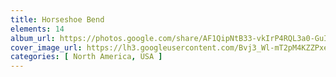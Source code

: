 ```yaml
---
title: Horseshoe Bend
elements: 14
album_url: https://photos.google.com/share/AF1QipNtB33-vkIrP4RQL3a0-GuIWWkUGZ1EgEdggHzm-eAsKSh8PVc4_uIXUwGg0CN4jg?key=dHNYUGFGdkdfY2YwaGpkRG1vSlB4U09NcE5VbGtB
cover_image_url: https://lh3.googleusercontent.com/Bvj3_Wl-mT2pM4KZZPxeQZeqAqTsJvW-EMNHNCKExZDeZn8_1lpx6ydPnC3vtu_IR70cKSakPvdnaWMMsjMk1auOQCWmTLYg_sUARBUXxYdfZnLqu6VwgFRguUqPp81PyRUYCL5Pi9AOY7fZjhIkUXqnUYhodsx6DwErH8kd2VsGdY4ZY0gkU4xzywMcCblcGN03WWlHds3yITCrxtH2KC6zLZiLaY8eNPocERvht6JimmEAoY1O_k2wa8DQUk3YBiMcnf8LFKj_BPuSVWkyN-Apy_T___vpsm46q82miHGcEX3BcN3u0AL9pZtm72ff3EIvduAQ5Vp7QPXAWnl2crYJpNZIb4ze4PQotG_Ldq4MJGiDA-c5q1QQYg62miK7kYcuXIxB_upNMGU7AWGj4RQRCKxgVq1DK5byZLWUCcX7Wxq-J3-474Psmv8ExMMDs3vK0pj2JQtVj3AH9sS_adQg1n6nnVh2JXYZCYWgXgaav0xoPeDBzQNJ4DtIJIugJqnjV-hbTyxsA7mcE-X_Zt1yTJ3dcTxX_RIkPn88VZNGXs-cTA2O99xvp08-R67spEybExbcYsrtp1ESIDR6PoW15M0YAQUI9PLkGPXRYbsIHPPiqOcG3OXDY94ivW6yEL6m_L01gn-Bdv4_lvj4qbUKqw=s195-p-k-no
categories: [ North America, USA ]
---
```


